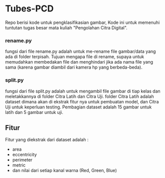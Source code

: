 # Tubes-PCD
Repo berisi kode untuk pengklasifikasian gambar, Kode ini untuk memenuhi tuntutan tugas besar mata kuliah "Pengolahan Citra Digital".

### rename.py
fungsi dari file rename.py adalah untuk me-rename file gambar/data yang ada di folder terpisah. Tujuan mengapa file di rename, supaya untuk memudahkan membedakan file dan menghindari jika ada nama file yang sama (karena gambar diambil dari kamera hp yang berbeda-beda).

### split.py
fungsi dari file split.py adalah untuk mengambil file gambar di tiap kelas dan meletakkannya di folder Citra Latih dan Citra Uji. folder Citra Latih adalah dataset dimana akan di ekstrak fitur nya untuk pembuatan model, dan Citra Uji untuk keperluan testing. Pembagian dataset adalah 15 gambar untuk latih dan 5 gambar untuk uji.

## Fitur
Fitur yang diekstrak dari dataset adalah :
- area
- eccentricity
- perimeter
- metric
- dan nilai dari setiap kanal warna (Red, Green, Blue)
